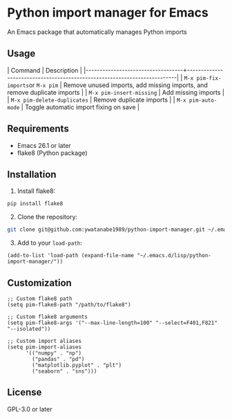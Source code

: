 # Python import manager for Emacs

An Emacs package that automatically manages Python imports

## Usage

| Command                           | Description                                                              |
|-----------------------------------+--------------------------------------------------------------------------|
| `M-x pim-fix-imports`or `M-x pim` | Remove unused imports, add missing imports, and remove duplicate imports |
| `M-x pim-insert-missing`          | Add missing imports                                                      |
| `M-x pim-delete-duplicates`       | Remove duplicate imports                                                 |
| `M-x pim-auto-mode`               | Toggle automatic import fixing on save                                   |

## Requirements

- Emacs 26.1 or later
- flake8 (Python package)

## Installation

1. Install flake8:
```bash
pip install flake8
```

2. Clone the repository:
```bash
git clone git@github.com:ywatanabe1989/python-import-manager.git ~/.emacs.d/lisp/python-import-manager
```

3. Add to your `load-path`:
```elisp
(add-to-list 'load-path (expand-file-name "~/.emacs.d/lisp/python-import-manager/"))
```

## Customization

```elisp
;; Custom flake8 path
(setq pim-flake8-path "/path/to/flake8")

;; Custom flake8 arguments
(setq pim-flake8-args '("--max-line-length=100" "--select=F401,F821" "--isolated"))

;; Custom import aliases
(setq pim-import-aliases
      '(("numpy" . "np")
        ("pandas" . "pd")
        ("matplotlib.pyplot" . "plt")
        ("seaborn" . "sns")))
```

## License

GPL-3.0 or later


